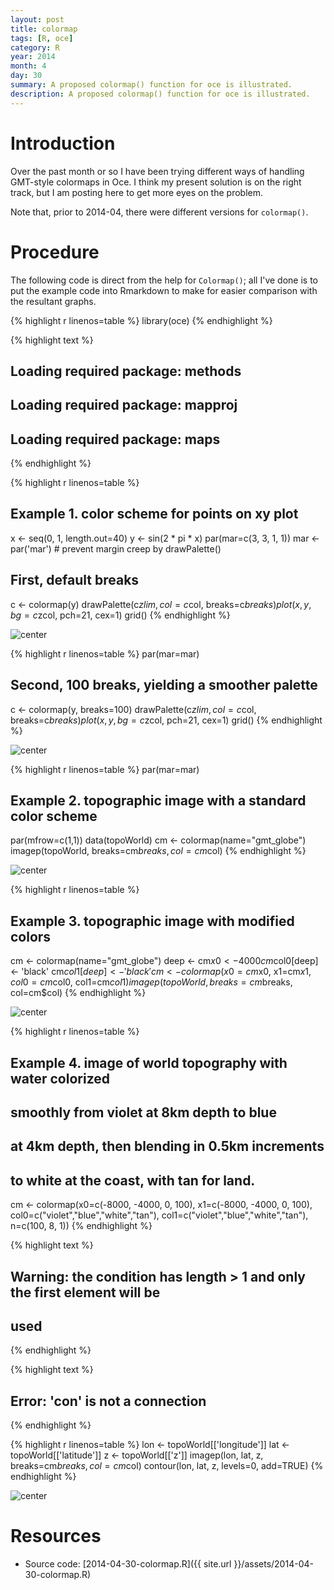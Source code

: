 ```yaml
---
layout: post
title: colormap
tags: [R, oce]
category: R
year: 2014
month: 4
day: 30
summary: A proposed colormap() function for oce is illustrated.
description: A proposed colormap() function for oce is illustrated.
---
```


# Introduction

Over the past month or so I have been trying different ways of handling GMT-style colormaps in Oce.  I think my present solution is on the right track, but I am posting here to get more eyes on the problem.

Note that, prior to 2014-04, there were different versions for ``colormap()``.


# Procedure

The following code is direct from the help for ``Colormap()``; all I've done is to put the example code into Rmarkdown to make for easier comparison with the resultant graphs.


{% highlight r linenos=table %}
library(oce)
{% endhighlight %}



{% highlight text %}
## Loading required package: methods
## Loading required package: mapproj
## Loading required package: maps
{% endhighlight %}



{% highlight r linenos=table %}
## Example 1. color scheme for points on xy plot
x <- seq(0, 1, length.out=40)
y <- sin(2 * pi * x)
par(mar=c(3, 3, 1, 1))
mar <- par('mar') # prevent margin creep by drawPalette()
## First, default breaks
c <- colormap(y)
drawPalette(c$zlim, col=c$col, breaks=c$breaks)
plot(x, y, bg=c$zcol, pch=21, cex=1)
grid()
{% endhighlight %}

![center](http://dankelley.github.io/figs/2014-04-30-colormap/unnamed-chunk-11.png) 

{% highlight r linenos=table %}
par(mar=mar)
## Second, 100 breaks, yielding a smoother palette
c <- colormap(y, breaks=100)
drawPalette(c$zlim, col=c$col, breaks=c$breaks)
plot(x, y, bg=c$zcol, pch=21, cex=1)
grid()
{% endhighlight %}

![center](http://dankelley.github.io/figs/2014-04-30-colormap/unnamed-chunk-12.png) 

{% highlight r linenos=table %}
par(mar=mar)

## Example 2. topographic image with a standard color scheme
par(mfrow=c(1,1))
data(topoWorld)
cm <- colormap(name="gmt_globe")
imagep(topoWorld, breaks=cm$breaks, col=cm$col)
{% endhighlight %}

![center](http://dankelley.github.io/figs/2014-04-30-colormap/unnamed-chunk-13.png) 

{% highlight r linenos=table %}
## Example 3. topographic image with modified colors
cm <- colormap(name="gmt_globe")
deep <- cm$x0 < -4000
cm$col0[deep] <- 'black'
cm$col1[deep] <- 'black'
cm <- colormap(x0=cm$x0, x1=cm$x1, col0=cm$col0, col1=cm$col1)
imagep(topoWorld, breaks=cm$breaks, col=cm$col)
{% endhighlight %}

![center](http://dankelley.github.io/figs/2014-04-30-colormap/unnamed-chunk-14.png) 

{% highlight r linenos=table %}
## Example 4. image of world topography with water colorized 
##            smoothly from violet at 8km depth to blue
##            at 4km depth, then blending in 0.5km increments
##            to white at the coast, with tan for land.
cm <- colormap(x0=c(-8000, -4000, 0, 100),
               x1=c(-8000, -4000, 0, 100),
               col0=c("violet","blue","white","tan"),
               col1=c("violet","blue","white","tan"),
               n=c(100, 8, 1))
{% endhighlight %}



{% highlight text %}
## Warning: the condition has length > 1 and only the first element will be
## used
{% endhighlight %}



{% highlight text %}
## Error: 'con' is not a connection
{% endhighlight %}



{% highlight r linenos=table %}
lon <- topoWorld[['longitude']]
lat <- topoWorld[['latitude']]
z <- topoWorld[['z']]
imagep(lon, lat, z, breaks=cm$breaks, col=cm$col)
contour(lon, lat, z, levels=0, add=TRUE)
{% endhighlight %}

![center](http://dankelley.github.io/figs/2014-04-30-colormap/unnamed-chunk-15.png) 

# Resources

* Source code: [2014-04-30-colormap.R]({{ site.url }}/assets/2014-04-30-colormap.R)
